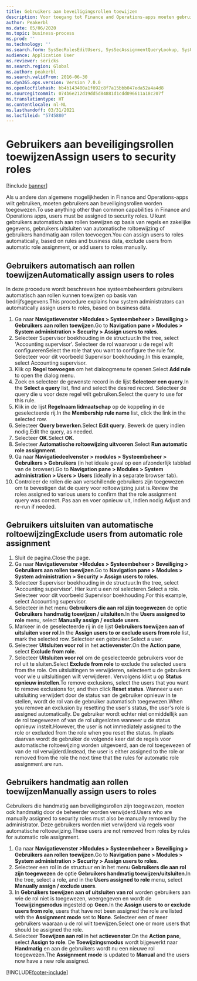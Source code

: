 ```yaml
---
title: Gebruikers aan beveiligingsrollen toewijzen
description: Voor toegang tot Finance and Operations-apps moeten gebruikers zijn toegewezen aan beveiligingsrollen.
author: Peakerbl
ms.date: 05/06/2020
ms.topic: business-process
ms.prod: ''
ms.technology: ''
ms.search.form: SysSecRolesEditUsers, SysSecAssignmentQueryLookup, SysQueryForm, SysSecRoleExcludeUsers
audience: Application User
ms.reviewer: sericks
ms.search.region: Global
ms.author: peakerbl
ms.search.validFrom: 2016-06-30
ms.dyn365.ops.version: Version 7.0.0
ms.openlocfilehash: bb4b143400a1f092c8f7a15bbb047eda52a4a4d8
ms.sourcegitcommit: 074b6e212d19dd5d84881d1cdd096611a18c207f
ms.translationtype: HT
ms.contentlocale: nl-NL
ms.lasthandoff: 03/31/2021
ms.locfileid: "5745880"
---
```

# <a name="assign-users-to-security-roles"></a><span data-ttu-id="34a4c-103">Gebruikers aan beveiligingsrollen toewijzen</span><span class="sxs-lookup"><span data-stu-id="34a4c-103">Assign users to security roles</span></span>

[!include [banner](../../includes/banner.md)]

<span data-ttu-id="34a4c-104">Als u andere dan algemene mogelijkheden in Finance and Operations-apps wilt gebruiken, moeten gebruikers aan beveiligingsrollen worden toegewezen.</span><span class="sxs-lookup"><span data-stu-id="34a4c-104">To use anything other than common capabilities in Finance and Operations apps, users must be assigned to security roles.</span></span> <span data-ttu-id="34a4c-105">U kunt gebruikers automatisch aan rollen toewijzen op basis van regels en zakelijke gegevens, gebruikers uitsluiten van automatische roltoewijzing of gebruikers handmatig aan rollen toevoegen.</span><span class="sxs-lookup"><span data-stu-id="34a4c-105">You can assign users to roles automatically, based on rules and business data, exclude users from automatic role assignment, or add users to roles manually.</span></span>

## <a name="automatically-assign-users-to-roles"></a><span data-ttu-id="34a4c-106">Gebruikers automatisch aan rollen toewijzen</span><span class="sxs-lookup"><span data-stu-id="34a4c-106">Automatically assign users to roles</span></span>
<span data-ttu-id="34a4c-107">In deze procedure wordt beschreven hoe systeembeheerders gebruikers automatisch aan rollen kunnen toewijzen op basis van bedrijfsgegevens.</span><span class="sxs-lookup"><span data-stu-id="34a4c-107">This procedure explains how system administrators can automatically assign users to roles, based on business data.</span></span> 
1. <span data-ttu-id="34a4c-108">Ga naar **Navigatievenster >Modules > Systeembeheer > Beveiliging > Gebruikers aan rollen toewijzen**.</span><span class="sxs-lookup"><span data-stu-id="34a4c-108">Go to **Navigation pane > Modules > System administration > Security > Assign users to roles**.</span></span>
2. <span data-ttu-id="34a4c-109">Selecteer Supervisor boekhouding in de structuur.</span><span class="sxs-lookup"><span data-stu-id="34a4c-109">In the tree, select 'Accounting supervisor'.</span></span> <span data-ttu-id="34a4c-110">Selecteer de rol waarvoor u de regel wilt configureren</span><span class="sxs-lookup"><span data-stu-id="34a4c-110">Select the role that you want to configure the rule for.</span></span> <span data-ttu-id="34a4c-111">Selecteer voor dit voorbeeld Supervisor boekhouding.</span><span class="sxs-lookup"><span data-stu-id="34a4c-111">In this example, select Accounting supervisor.</span></span> 
3. <span data-ttu-id="34a4c-112">Klik op **Regel toevoegen** om het dialoogmenu te openen.</span><span class="sxs-lookup"><span data-stu-id="34a4c-112">Select **Add rule** to open the dialog menu.</span></span>
4. <span data-ttu-id="34a4c-113">Zoek en selecteer de gewenste record in de lijst **Selecteer een query**.</span><span class="sxs-lookup"><span data-stu-id="34a4c-113">In the **Select a query** list, find and select the desired record.</span></span> <span data-ttu-id="34a4c-114">Selecteer de query die u voor deze regel wilt gebruiken.</span><span class="sxs-lookup"><span data-stu-id="34a4c-114">Select the query to use for this rule.</span></span>  
5. <span data-ttu-id="34a4c-115">Klik in de lijst **Regelnaam lidmaatschap** op de koppeling in de geselecteerde rij.</span><span class="sxs-lookup"><span data-stu-id="34a4c-115">In the **Membership rule name** list, click the link in the selected row.</span></span>
6. <span data-ttu-id="34a4c-116">Selecteer **Query bewerken**.</span><span class="sxs-lookup"><span data-stu-id="34a4c-116">Select **Edit query**.</span></span> <span data-ttu-id="34a4c-117">Bewerk de query indien nodig.</span><span class="sxs-lookup"><span data-stu-id="34a4c-117">Edit the query, as needed.</span></span>  
7. <span data-ttu-id="34a4c-118">Selecteer **OK**.</span><span class="sxs-lookup"><span data-stu-id="34a4c-118">Select **OK**.</span></span>
8. <span data-ttu-id="34a4c-119">Selecteer **Automatische roltoewijzing uitvoeren**.</span><span class="sxs-lookup"><span data-stu-id="34a4c-119">Select **Run automatic role assignment**.</span></span>
9. <span data-ttu-id="34a4c-120">Ga naar **Navigatiedeelvenster > modules > Systeembeheer > Gebruikers > Gebruikers** (in het ideale geval op een afzonderlijk tabblad van de browser).</span><span class="sxs-lookup"><span data-stu-id="34a4c-120">Go to **Navigation pane > Modules > System administration > Users > Users** (ideally in a separate browser tab).</span></span>
10. <span data-ttu-id="34a4c-121">Controleer de rollen die aan verschillende gebruikers zijn toegewezen om te bevestigen dat de query voor roltoewijzing juist is.</span><span class="sxs-lookup"><span data-stu-id="34a4c-121">Review the roles assigned to various users to confirm that the role assignment query was correct.</span></span> <span data-ttu-id="34a4c-122">Pas aan en voer opnieuw uit, indien nodig.</span><span class="sxs-lookup"><span data-stu-id="34a4c-122">Adjust and re-run if needed.</span></span>

## <a name="exclude-users-from-automatic-role-assignment"></a><span data-ttu-id="34a4c-123">Gebruikers uitsluiten van automatische roltoewijzing</span><span class="sxs-lookup"><span data-stu-id="34a4c-123">Exclude users from automatic role assignment</span></span>
1. <span data-ttu-id="34a4c-124">Sluit de pagina.</span><span class="sxs-lookup"><span data-stu-id="34a4c-124">Close the page.</span></span>
2. <span data-ttu-id="34a4c-125">Ga naar **Navigatievenster >Modules > Systeembeheer > Beveiliging > Gebruikers aan rollen toewijzen**.</span><span class="sxs-lookup"><span data-stu-id="34a4c-125">Go to **Navigation pane > Modules > System administration > Security > Assign users to roles**.</span></span>
3. <span data-ttu-id="34a4c-126">Selecteer Supervisor boekhouding in de structuur.</span><span class="sxs-lookup"><span data-stu-id="34a4c-126">In the tree, select 'Accounting supervisor'.</span></span> <span data-ttu-id="34a4c-127">Hier kunt u een rol selecteren.</span><span class="sxs-lookup"><span data-stu-id="34a4c-127">Select a role.</span></span> <span data-ttu-id="34a4c-128">Selecteer voor dit voorbeeld Supervisor boekhouding.</span><span class="sxs-lookup"><span data-stu-id="34a4c-128">For this example, select Accounting supervisor.</span></span>  
4. <span data-ttu-id="34a4c-129">Selecteer in het menu **Gebruikers die aan rol zijn toegewezen** de optie **Gebruikers handmatig toewijzen / uitsluiten**.</span><span class="sxs-lookup"><span data-stu-id="34a4c-129">In the **Users assigned to role** menu, select **Manually assign / exclude users**.</span></span>
5. <span data-ttu-id="34a4c-130">Markeer in de geselecteerde rij in de lijst **Gebruikers toewijzen aan of uitsluiten voor rol**.</span><span class="sxs-lookup"><span data-stu-id="34a4c-130">In the **Assign users to or exclude users from role** list, mark the selected row.</span></span> <span data-ttu-id="34a4c-131">Selecteer een gebruiker.</span><span class="sxs-lookup"><span data-stu-id="34a4c-131">Select a user.</span></span>  
6. <span data-ttu-id="34a4c-132">Selecteer **Uitsluiten voor rol** in het **actievenster**.</span><span class="sxs-lookup"><span data-stu-id="34a4c-132">On the **Action pane**, select **Exclude from role**.</span></span>
7. <span data-ttu-id="34a4c-133">Selecteer **Uitsluiten voor rol** om de geselecteerde gebruikers voor de rol uit te sluiten.</span><span class="sxs-lookup"><span data-stu-id="34a4c-133">Select **Exclude from role** to exclude the selected users from the role.</span></span> <span data-ttu-id="34a4c-134">Om uitsluitingen te verwijderen, selecteert u de gebruikers voor wie u uitsluitingen wilt verwijderen. Vervolgens klikt u op **Status opnieuw instellen**.</span><span class="sxs-lookup"><span data-stu-id="34a4c-134">To remove exclusions, select the users that you want to remove exclusions for, and then click **Reset status**.</span></span> <span data-ttu-id="34a4c-135">Wanneer u een uitsluiting verwijdert door de status van de gebruiker opnieuw in te stellen, wordt de rol van de gebruiker automatisch toegewezen.</span><span class="sxs-lookup"><span data-stu-id="34a4c-135">When you remove an exclusion by resetting the user's status, the user's role is assigned automatically.</span></span> <span data-ttu-id="34a4c-136">De gebruiker wordt echter niet onmiddellijk aan de rol toegewezen of van de rol uitgesloten wanneer u de status opnieuw instelt.</span><span class="sxs-lookup"><span data-stu-id="34a4c-136">However, the user is not immediately assigned to the role or excluded from the role when you reset the status.</span></span> <span data-ttu-id="34a4c-137">In plaats daarvan wordt de gebruiker de volgende keer dat de regels voor automatische roltoewijzing worden uitgevoerd, aan de rol toegewezen of van de rol verwijderd.</span><span class="sxs-lookup"><span data-stu-id="34a4c-137">Instead, the user is either assigned to the role or removed from the role the next time that the rules for automatic role assignment are run.</span></span>  

## <a name="manually-assign-users-to-roles"></a><span data-ttu-id="34a4c-138">Gebruikers handmatig aan rollen toewijzen</span><span class="sxs-lookup"><span data-stu-id="34a4c-138">Manually assign users to roles</span></span>
<span data-ttu-id="34a4c-139">Gebruikers die handmatig aan beveiligingsrollen zijn toegewezen, moeten ook handmatig door de beheerder worden verwijderd.</span><span class="sxs-lookup"><span data-stu-id="34a4c-139">Users who are manually assigned to security roles must also be manually removed by the administrator.</span></span> <span data-ttu-id="34a4c-140">Deze gebruikers worden niet verwijderd via regels voor automatische roltoewijzing.</span><span class="sxs-lookup"><span data-stu-id="34a4c-140">These users are not removed from roles by rules for automatic role assignment.</span></span>

1. <span data-ttu-id="34a4c-141">Ga naar **Navigatievenster >Modules > Systeembeheer > Beveiliging > Gebruikers aan rollen toewijzen**.</span><span class="sxs-lookup"><span data-stu-id="34a4c-141">Go to **Navigation pane > Modules > System administration > Security > Assign users to roles**.</span></span>
2. <span data-ttu-id="34a4c-142">Selecteer een rol in de structuur en in het menu **Gebruikers die aan rol zijn toegewezen** de optie **Gebruikers handmatig toewijzen/uitsluiten**.</span><span class="sxs-lookup"><span data-stu-id="34a4c-142">In the tree, select a role, and in the **Users assigned to role** menu, select **Manually assign / exclude users**.</span></span>
4. <span data-ttu-id="34a4c-143">In **Gebruikers toewijzen aan of uitsluiten van rol** worden gebruikers aan wie de rol niet is toegewezen, weergegeven en wordt de **Toewijzingsmodus** ingesteld op **Geen**.</span><span class="sxs-lookup"><span data-stu-id="34a4c-143">In the **Assign users to or exclude users from role**, users that have not been assigned the role are listed with the **Assignment mode** set to **None**.</span></span> <span data-ttu-id="34a4c-144">Selecteer een of meer gebruikers waaraan u de rol wilt toewijzen.</span><span class="sxs-lookup"><span data-stu-id="34a4c-144">Select one or more users that should be assigned the role.</span></span>
5. <span data-ttu-id="34a4c-145">Selecteer **Toewijzen aan rol** in het **actievenster**.</span><span class="sxs-lookup"><span data-stu-id="34a4c-145">On the **Action pane**, select **Assign to role**.</span></span> <span data-ttu-id="34a4c-146">De **Toewijzingsmodus** wordt bijgewerkt naar **Handmatig** en aan de gebruikers wordt nu een nieuwe rol toegewezen.</span><span class="sxs-lookup"><span data-stu-id="34a4c-146">The **Assignment mode** is updated to **Manual** and the users now have a new role assigned.</span></span>


[!INCLUDE[footer-include](../../../../includes/footer-banner.md)]